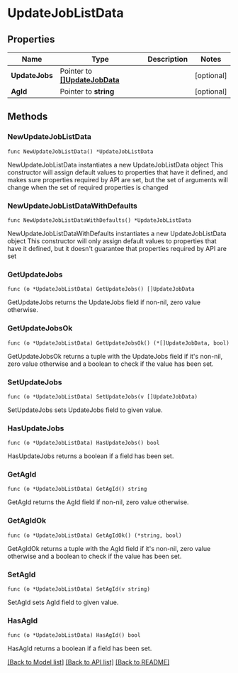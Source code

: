 # UpdateJobListData

## Properties

Name | Type | Description | Notes
------------ | ------------- | ------------- | -------------
**UpdateJobs** | Pointer to [**[]UpdateJobData**](UpdateJobData.md) |  | [optional] 
**AgId** | Pointer to **string** |  | [optional] 

## Methods

### NewUpdateJobListData

`func NewUpdateJobListData() *UpdateJobListData`

NewUpdateJobListData instantiates a new UpdateJobListData object
This constructor will assign default values to properties that have it defined,
and makes sure properties required by API are set, but the set of arguments
will change when the set of required properties is changed

### NewUpdateJobListDataWithDefaults

`func NewUpdateJobListDataWithDefaults() *UpdateJobListData`

NewUpdateJobListDataWithDefaults instantiates a new UpdateJobListData object
This constructor will only assign default values to properties that have it defined,
but it doesn't guarantee that properties required by API are set

### GetUpdateJobs

`func (o *UpdateJobListData) GetUpdateJobs() []UpdateJobData`

GetUpdateJobs returns the UpdateJobs field if non-nil, zero value otherwise.

### GetUpdateJobsOk

`func (o *UpdateJobListData) GetUpdateJobsOk() (*[]UpdateJobData, bool)`

GetUpdateJobsOk returns a tuple with the UpdateJobs field if it's non-nil, zero value otherwise
and a boolean to check if the value has been set.

### SetUpdateJobs

`func (o *UpdateJobListData) SetUpdateJobs(v []UpdateJobData)`

SetUpdateJobs sets UpdateJobs field to given value.

### HasUpdateJobs

`func (o *UpdateJobListData) HasUpdateJobs() bool`

HasUpdateJobs returns a boolean if a field has been set.

### GetAgId

`func (o *UpdateJobListData) GetAgId() string`

GetAgId returns the AgId field if non-nil, zero value otherwise.

### GetAgIdOk

`func (o *UpdateJobListData) GetAgIdOk() (*string, bool)`

GetAgIdOk returns a tuple with the AgId field if it's non-nil, zero value otherwise
and a boolean to check if the value has been set.

### SetAgId

`func (o *UpdateJobListData) SetAgId(v string)`

SetAgId sets AgId field to given value.

### HasAgId

`func (o *UpdateJobListData) HasAgId() bool`

HasAgId returns a boolean if a field has been set.


[[Back to Model list]](../README.md#documentation-for-models) [[Back to API list]](../README.md#documentation-for-api-endpoints) [[Back to README]](../README.md)


